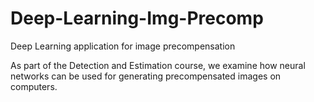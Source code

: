 # Deep-Learning-Img-Precomp
Deep Learning application for image precompensation

As part of the Detection and Estimation course, we examine how neural networks can be used for generating precompensated images on computers.
